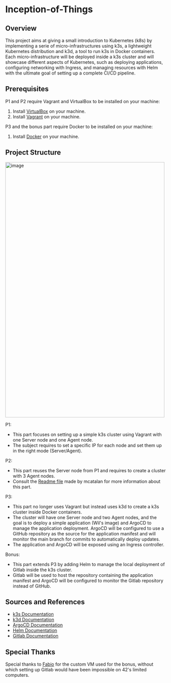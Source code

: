 #  Inception-of-Things

## Overview
This project aims at giving a small introduction to Kubernetes (k8s) by implementing a serie of micro-infrastructures using k3s, a lightweight Kubernetes distribution and k3d, a tool to run k3s in Docker containers. Each micro-infrastructure will be deployed inside a k3s cluster and will showcase different aspects of Kubernetes, such as deploying applications, configuring networking with Ingress, and managing resources with Helm with the ultimate goal of setting up a complete CI/CD pipeline.

## Prerequisites
P1 and P2 require Vagrant and VirtualBox to be installed on your machine:
1. Install [VirtualBox](https://www.virtualbox.org/wiki/Downloads) on your machine.
2. Install [Vagrant](https://www.vagrantup.com/downloads) on your machine.

P3 and the bonus part require Docker to be installed on your machine:
1. Install [Docker](https://docs.docker.com/get-docker/) on your machine.

## Project Structure
<img width="500" height="800" alt="image" src="https://github.com/user-attachments/assets/3f2d1aea-79bd-4fa9-b9ee-294bdb993f18" />



P1:
- This part focuses on setting up a simple k3s cluster using Vagrant with one Server node and one Agent node.
- The subject requires to set a specific IP for each node and set them up in the right mode (Server/Agent).

P2:
- This part reuses the Server node from P1 and requires to create a cluster with 3 Agent nodes.
- Consult the [Readme file](https://github.com/mrlouf/Inception-of-Things/tree/main/p2) made by mcatalan for more information about this part.

P3:
- This part no longer uses Vagrant but instead uses k3d to create a k3s cluster inside Docker containers.
- The cluster will have one Server node and two Agent nodes, and the goal is to deploy a simple application (Wil's image) and ArgoCD to manage the application deployment. ArgoCD will be configured to use a GitHub repository as the source for the application manifest and will monitor the main branch for commits to automatically deploy updates.
- The application and ArgoCD will be exposed using an Ingress controller.

Bonus:
- This part extends P3 by adding Helm to manage the local deployment of Gitlab inside the k3s cluster.
- Gitlab will be used to host the repository containing the application manifest and ArgoCD will be configured to monitor the Gitlab repository instead of GitHub.

## Sources and References
- [k3s Documentation](https://k3s.io/)
- [k3d Documentation](https://k3d.io/)
- [ArgoCD Documentation](https://argo-cd.readthedocs.io/en/stable/)
- [Helm Documentation](https://helm.sh/docs/)
- [Gitlab Documentation](https://docs.gitlab.com/)

## Special Thanks
Special thanks to [Fabio](https://github.com/fabbbiodc) for the custom VM used for the bonus, without which setting up Gitlab would have been impossible on 42's limited computers.
